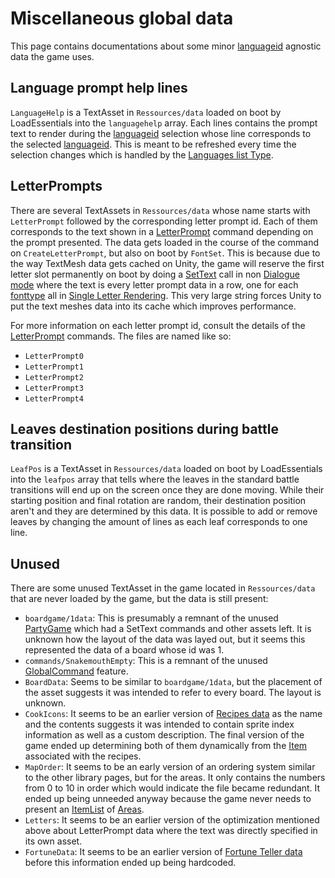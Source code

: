 # Miscellaneous global data

This page contains documentations about some minor [languageid](../SetText/languageid.md) agnostic data the game uses.

## Language prompt help lines

`LanguageHelp` is a TextAsset in `Ressources/data` loaded on boot by LoadEssentials into the `languagehelp` array. Each lines contains the prompt text to render during the [languageid](../SetText/languageid.md) selection whose line corresponds to the selected [languageid](../SetText/languageid.md). This is meant to be refreshed every time the selection changes which is handled by the [Languages list Type](../ItemList/List%20Types%20Group%20Details/Languages%20list%20Type.md).

## LetterPrompts

There are several TextAssets in `Ressources/data` whose name starts with `LetterPrompt` followed by the corresponding letter prompt id. Each of them corresponds to the text shown in a [LetterPrompt](../SetText/Individual%20commands/LetterPrompt.md) command depending on the prompt presented. The data gets loaded in the course of the command on `CreateLetterPrompt`, but also on boot by `FontSet`. This is because due to the way TextMesh data gets cached on Unity, the game will reserve the first letter slot permanently on boot by doing a [SetText](../SetText/SetText.md) call in non [Dialogue mode](../SetText/Dialogue%20mode.md) where the text is every letter prompt data in a row, one for each [fonttype](../SetText/Notable%20states.md#fonttype) all in [Single Letter Rendering](../SetText/Letter%20Rendering%20Methods/Single%20Letter%20Rendering.md). This very large string forces Unity to put the text meshes data into its cache which improves performance.

For more information on each letter prompt id, consult the details of the [LetterPrompt](../SetText/Individual%20commands/LetterPrompt.md) commands. The files are named like so:

* `LetterPrompt0`
* `LetterPrompt1`
* `LetterPrompt2`
* `LetterPrompt3`
* `LetterPrompt4`

## Leaves destination positions during battle transition

`LeafPos` is a TextAsset in `Ressources/data` loaded on boot by LoadEssentials into the `leafpos` array that tells where the leaves in the standard battle transitions will end up on the screen once they are done moving. While their starting position and final rotation are random, their destination position aren't and they are determined by this data. It is possible to add or remove leaves by changing the amount of lines as each leaf corresponds to one line.

## Unused

There are some unused TextAsset in the game located in `Ressources/data` that are never loaded by the game, but the data is still present:

* `boardgame/1data`: This is presumably a remnant of the unused [PartyGame](../SetText/Individual%20commands/PartyGame.md) which had a SetText commands and other assets left. It is unknown how the layout of the data was layed out, but it seems this represented the data of a board whose id was 1.
* `commands/SnakemouthEmpty`: This is a remnant of the unused [GlobalCommand](../SetText/Related%20Systems/GlobalCommand.md) feature.
* `BoardData`: Seems to be similar to `boardgame/1data`, but the placement of the asset suggests it was intended to refer to every board. The layout is unknown.
* `CookIcons`: It seems to be an earlier version of [Recipes data](Recipes%20data.md) as the name and the contents suggests it was intended to contain sprite index information as well as a custom description. The final version of the game ended up determining both of them dynamically from the [Item](../Enums%20and%20IDs/Items.md) associated with the recipes.
* `MapOrder`: It seems to be an early version of an ordering system similar to the other library pages, but for the areas. It only contains the numbers from 0 to 10 in order which would indicate the file became redundant. It ended up being unneeded anyway because the game never needs to present an [ItemList](../ItemList/ItemList.md) of [Areas](../Enums%20and%20IDs/librarystuff/Areas.md).
* `Letters`: It seems to be an earlier version of the optimization mentioned above about LetterPrompt data where the text was directly specified in its own asset.
* `FortuneData`: It seems to be an earlier version of [Fortune Teller data](Fortune%20Teller%20data.md) before this information ended up being hardcoded.
